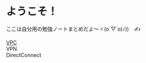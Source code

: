 # ようこそ！

ここは自分用の勉強ノートまとめだよ～ヾ(o´▽`o)ﾉ))　✍️

[VPC](https://kensuke-c7.github.io/study-notes/vpc.html)<br>
VPN<br>
DirectConnect<br>
